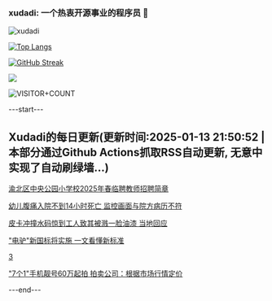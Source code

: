 ### xudadi: 一个热衷开源事业的程序员 👋

![xudadi](https://github-readme-stats-git-masterorgs-github-readme-stats-team.vercel.app/api?username=xudadi)

[![Top Langs](https://github-readme-stats.vercel.app/api/top-langs/?username=xudadi)](https://github.com/anuraghazra/github-readme-stats)

[![GitHub Streak](https://streak-stats.demolab.com?user=xudadi&locale=zh_Hans)](https://git.io/streak-stats)

![](https://raw.githubusercontent.com/xudadi/xudadi/main/assets/github-contribution-grid-snake.svg)

![VISITOR+COUNT](https://komarev.com/ghpvc/?username=xudadi&label=VISITOR+COUNT)


---start---

## Xudadi的每日更新(更新时间:2025-01-13 21:50:52 | 本部分通过Github Actions抓取RSS自动更新, 无意中实现了自动刷绿墙...)

[渝北区中央公园小学校2025年春临聘教师招聘简章](https://www.gongkaoleida.com/article/2263872)

[幼儿腹痛入院不到14小时死亡 监控画面与院方病历不符](https://m.163.com/news/article/JLQ0IV3D051492T3.html)

[皮卡冲撞水码惊到工人致其被溅一脸油漆 当地回应](https://m.163.com/news/article/JLQ0IVAU051492T3.html)

["电驴"新国标将实施 一文看懂新标准](https://m.163.com/news/article/JLPUS7VH000189PS.html)

[3](https://m.163.com/touch/news/sub/domestic)

["7个1"手机靓号60万起拍 拍卖公司：根据市场行情定价](https://m.163.com/news/article/JLPPO41M053469M5.html)

---end---
